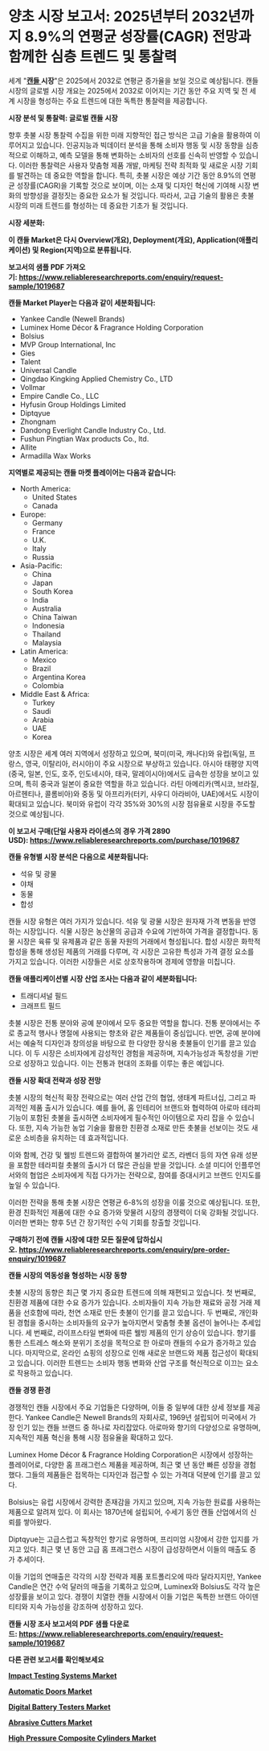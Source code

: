 <p><h1>양초 시장 보고서: 2025년부터 2032년까지 8.9%의 연평균 성장률(CAGR) 전망과 함께한 심층 트렌드 및 통찰력</h1></p><p>세계 "<strong><a href="https://www.reliableresearchreports.com/candle-r1019687?utm_campaign=106&utm_medium=8&utm_source=Github&utm_content=ia&utm_term=22022025&utm_id=candle">캔들&nbsp;</a></strong><strong>시장</strong>"은 2025에서 2032로 연평균 증가율을 보일 것으로 예상됩니다. 캔들 시장의 글로벌 시장 개요는 2025에서 2032로 이어지는 기간 동안 주요 지역 및 전 세계 시장을 형성하는 주요 트렌드에 대한 독특한 통찰력을 제공합니다.</p>
<p><strong>시장 분석 및 통찰력: 글로벌 캔들 시장</strong></p>
<p><p>향후 촛불 시장 통찰력 수집을 위한 미래 지향적인 접근 방식은 고급 기술을 활용하여 이루어지고 있습니다. 인공지능과 빅데이터 분석을 통해 소비자 행동 및 시장 동향을 심층적으로 이해하고, 예측 모델을 통해 변화하는 소비자의 선호를 신속히 반영할 수 있습니다. 이러한 통찰력은 사용자 맞춤형 제품 개발, 마케팅 전략 최적화 및 새로운 시장 기회를 발견하는 데 중요한 역할을 합니다. 특히, 촛불 시장은 예상 기간 동안 8.9%의 연평균 성장률(CAGR)을 기록할 것으로 보이며, 이는 소재 및 디자인 혁신에 기여해 시장 변화의 방향성을 결정짓는 중요한 요소가 될 것입니다. 따라서, 고급 기술의 활용은 촛불 시장의 미래 트렌드를 형성하는 데 중요한 기초가 될 것입니다.</p><a href="%7CAUTHORITHY_DOMAIN_URL%7C?utm_campaign=106&utm_medium=8&utm_source=Github&utm_content=ia&utm_term=22022025&utm_id=candle"></a></p>
<p><strong>시장 세분화:</strong></p>
<p><strong>이 캔들 Market은 다시 Overview(개요), Deployment(개요), Application(애플리케이션) 및 Region(지역)으로 분류됩니다.</strong></p>
<p><strong>보고서의 샘플 PDF 가져오기:&nbsp;<a href="https://www.reliableresearchreports.com/enquiry/request-sample/1019687?utm_campaign=106&utm_medium=8&utm_source=Github&utm_content=ia&utm_term=22022025&utm_id=candle">https://www.reliableresearchreports.com/enquiry/request-sample/1019687</a></strong><strong></strong></p>
<p><strong>캔들 Market Player는 다음과 같이 세분화됩니다:</strong></p>
<p><ul><li>Yankee Candle (Newell Brands)</li><li>Luminex Home Décor & Fragrance Holding Corporation</li><li>Bolsius</li><li>MVP Group International, Inc</li><li>Gies</li><li>Talent</li><li>Universal Candle</li><li>Qingdao Kingking Applied Chemistry Co., LTD</li><li>Vollmar</li><li>Empire Candle Co., LLC</li><li>Hyfusin Group Holdings Limited</li><li>Diptqyue</li><li>Zhongnam</li><li>Dandong Everlight Candle Industry Co., Ltd.</li><li>Fushun Pingtian Wax products Co., ltd.</li><li>Allite</li><li>Armadilla Wax Works</li></ul></p>
<p><strong>지역별로 제공되는 캔들 마켓 플레이어는 다음과 같습니다:</strong></p>
<p><ul>
    <li>
        North America:
        <ul>
            <li>United States</li>
            <li>Canada</li>
        </ul>
    </li>
    <li>
        Europe:
        <ul>
            <li>Germany</li>
            <li>France</li>
            <li>U.K.</li>
            <li>Italy</li>
            <li>Russia</li>
        </ul>
    </li>
    <li>
        Asia-Pacific:
        <ul>
            <li>China</li>
            <li>Japan</li>
            <li>South Korea</li>
            <li>India</li>
            <li>Australia</li>
            <li>China Taiwan</li>
            <li>Indonesia</li>
            <li>Thailand</li>
            <li>Malaysia</li>
        </ul>
    </li>
    <li>
        Latin America:
        <ul>
            <li>Mexico</li>
            <li>Brazil</li>
            <li>Argentina Korea</li>
            <li>Colombia</li>
        </ul>
    </li>
    <li>
        Middle East & Africa:
        <ul>
            <li>Turkey</li>
            <li>Saudi</li>
            <li>Arabia</li>
            <li>UAE</li>
            <li>Korea</li>
        </ul>
    </li>
    </ul></p>
<p><p>양초 시장은 세계 여러 지역에서 성장하고 있으며, 북미(미국, 캐나다)와 유럽(독일, 프랑스, 영국, 이탈리아, 러시아)이 주요 시장으로 부상하고 있습니다. 아시아 태평양 지역(중국, 일본, 인도, 호주, 인도네시아, 태국, 말레이시아)에서도 급속한 성장을 보이고 있으며, 특히 중국과 일본이 중요한 역할을 하고 있습니다. 라틴 아메리카(멕시코, 브라질, 아르헨티나, 콜롬비아)와 중동 및 아프리카(터키, 사우디 아라비아, UAE)에서도 시장이 확대되고 있습니다. 북미와 유럽이 각각 35%와 30%의 시장 점유율로 시장을 주도할 것으로 예상됩니다.</p></p>
<p><strong>이 보고서 구매(단일 사용자 라이센스의 경우 가격 2890 USD):&nbsp;<a href="https://www.reliableresearchreports.com/purchase/1019687?utm_campaign=106&utm_medium=8&utm_source=Github&utm_content=ia&utm_term=22022025&utm_id=candle">https://www.reliableresearchreports.com/purchase/1019687</a></strong></p>
<p><strong>캔들 유형별 시장 분석은 다음으로 세분화됩니다:</strong></p>
<p><ul><li>석유 및 광물</li><li>야채</li><li>동물</li><li>합성</li></ul></p>
<p><p>캔들 시장 유형은 여러 가지가 있습니다. 석유 및 광물 시장은 원자재 가격 변동을 반영하는 시장입니다. 식물 시장은 농산물의 공급과 수요에 기반하여 가격을 결정합니다. 동물 시장은 육류 및 유제품과 같은 동물 자원의 거래에서 형성됩니다. 합성 시장은 화학적 합성을 통해 생성된 제품의 거래를 다루며, 각 시장은 고유한 특성과 가격 결정 요소를 가지고 있습니다. 이러한 시장들은 서로 상호작용하며 경제에 영향을 미칩니다.</p></p>
<p><strong>캔들 애플리케이션별 시장 산업 조사는 다음과 같이 세분화됩니다:</strong></p>
<p><ul><li>트래디셔널 필드</li><li>크래프트 필드</li></ul></p>
<p><p>촛불 시장은 전통 분야와 공예 분야에서 모두 중요한 역할을 합니다. 전통 분야에서는 주로 종교적 행사나 명절에 사용되는 향초와 같은 제품들이 중심입니다. 반면, 공예 분야에서는 예술적 디자인과 창의성을 바탕으로 한 다양한 장식용 촛불들이 인기를 끌고 있습니다. 이 두 시장은 소비자에게 감성적인 경험을 제공하며, 지속가능성과 독창성을 기반으로 성장하고 있습니다. 이는 전통과 현대의 조화를 이루는 좋은 예입니다.</p></p>
<p><strong>캔들 시장 확대 전략과 성장 전망</strong></p>
<p><p>촛불 시장의 혁신적 확장 전략으로는 여러 산업 간의 협업, 생태계 파트너십, 그리고 파괴적인 제품 출시가 있습니다. 예를 들어, 홈 인테리어 브랜드와 협력하여 아로마 테라피 기능이 포함된 촛불을 출시하면 소비자에게 필수적인 아이템으로 자리 잡을 수 있습니다. 또한, 지속 가능한 농업 기술을 활용한 친환경 소재로 만든 촛불을 선보이는 것도 새로운 소비층을 유치하는 데 효과적입니다.</p><p>이와 함께, 건강 및 웰빙 트렌드와 결합하여 불가리안 로즈, 라벤더 등의 자연 유래 성분을 포함한 테라피컬 촛불의 출시가 더 많은 관심을 받을 것입니다. 소셜 미디어 인플루언서와의 협업은 소비자에게 직접 다가가는 전략으로, 참여를 증대시키고 브랜드 인지도를 높일 수 있습니다.</p><p>이러한 전략을 통해 촛불 시장은 연평균 6-8%의 성장을 이룰 것으로 예상됩니다. 또한, 환경 친화적인 제품에 대한 수요 증가와 맞물려 시장의 경쟁력이 더욱 강화될 것입니다. 이러한 변화는 향후 5년 간 장기적인 수익 기회를 창출할 것입니다.</p></p>
<p><strong>구매하기 전에 캔들 시장에 대한 모든 질문에 답하십시오.&nbsp;<a href="https://www.reliableresearchreports.com/enquiry/pre-order-enquiry/1019687?utm_campaign=106&utm_medium=8&utm_source=Github&utm_content=ia&utm_term=22022025&utm_id=candle">https://www.reliableresearchreports.com/enquiry/pre-order-enquiry/1019687</a></strong><strong></strong></p>
<p><strong>캔들 시장의 역동성을 형성하는 시장 동향</strong></p>
<p><p>촛불 시장의 동향은 최근 몇 가지 중요한 트렌드에 의해 재편되고 있습니다. 첫 번째로, 친환경 제품에 대한 수요 증가가 있습니다. 소비자들이 지속 가능한 재료와 공정 거래 제품을 선호함에 따라, 천연 소재로 만든 촛불이 인기를 끌고 있습니다. 두 번째로, 개인화된 경험을 중시하는 소비자들의 요구가 높아지면서 맞춤형 촛불 옵션이 늘어나는 추세입니다. 세 번째로, 라이프스타일 변화에 따른 웰빙 제품의 인기 상승이 있습니다. 향기를 통한 스트레스 해소와 분위기 조성을 목적으로 한 아로마 캔들의 수요가 증가하고 있습니다. 마지막으로, 온라인 쇼핑의 성장으로 인해 새로운 브랜드와 제품 접근성이 확대되고 있습니다. 이러한 트렌드는 소비자 행동 변화와 산업 구조를 혁신적으로 이끄는 요소로 작용하고 있습니다.</p></p>
<p><strong>캔들 경쟁 환경</strong></p>
<p><p>경쟁적인 캔들 시장에서 주요 기업들은 다양하며, 이들 중 일부에 대한 상세 정보를 제공한다. Yankee Candle은 Newell Brands의 자회사로, 1969년 설립되어 미국에서 가장 인기 있는 캔들 브랜드 중 하나로 자리잡았다. 아로마와 향기의 다양성으로 유명하며, 지속적인 제품 혁신을 통해 시장 점유율을 확대하고 있다.</p><p>Luminex Home Décor & Fragrance Holding Corporation은 시장에서 성장하는 플레이어로, 다양한 홈 프래그런스 제품을 제공하며, 최근 몇 년 동안 빠른 성장을 경험했다. 그들의 제품들은 접목하는 디자인과 접근할 수 있는 가격대 덕분에 인기를 끌고 있다.</p><p>Bolsius는 유럽 시장에서 강력한 존재감을 가지고 있으며, 지속 가능한 원료를 사용하는 제품으로 알려져 있다. 이 회사는 1870년에 설립되어, 수세기 동안 캔들 산업에서의 신뢰를 쌓아왔다.</p><p>Diptqyue는 고급스럽고 독창적인 향기로 유명하며, 프리미엄 시장에서 강한 입지를 가지고 있다. 최근 몇 년 동안 고급 홈 프래그런스 시장이 급성장하면서 이들의 매출도 증가 추세이다.</p><p>이들 기업의 연매출은 각각의 시장 전략과 제품 포트폴리오에 따라 달라지지만, Yankee Candle은 연간 수억 달러의 매출을 기록하고 있으며, Luminex와 Bolsius도 각각 높은 성장률을 보이고 있다. 경쟁이 치열한 캔들 시장에서 이들 기업은 독특한 브랜드 아이덴티티와 지속 가능성을 강조하며 성장하고 있다.</p></p>
<p><strong>캔들 시장 조사 보고서의 PDF 샘플 다운로드:&nbsp;<a href="https://www.reliableresearchreports.com/enquiry/request-sample/1019687?utm_campaign=106&utm_medium=8&utm_source=Github&utm_content=ia&utm_term=22022025&utm_id=candle">https://www.reliableresearchreports.com/enquiry/request-sample/1019687</a></strong></p>
<p><strong></strong></p>
<p><strong></strong></p>
<p><strong></strong></p>
<p><strong></strong></p>
<p><strong>다른 관련 보고서를 확인해보세요</strong></p>
<p><strong><p><a href="https://github.com/lalolatiot/Market-Research-Report-List-1/blob/main/impact-testing-systems-market.md?utm_campaign=106&utm_medium=8&utm_source=Github&utm_content=ia&utm_term=22022025&utm_id=candle">Impact Testing Systems Market</a></p><p><a href="https://github.com/saaindosya/Market-Research-Report-List-1/blob/main/automatic-doors-market.md?utm_campaign=106&utm_medium=8&utm_source=Github&utm_content=ia&utm_term=22022025&utm_id=candle">Automatic Doors Market</a></p><p><a href="https://github.com/zurubting/Market-Research-Report-List-1/blob/main/digital-battery-testers-market.md?utm_campaign=106&utm_medium=8&utm_source=Github&utm_content=ia&utm_term=22022025&utm_id=candle">Digital Battery Testers Market</a></p><p><a href="https://github.com/ternainglin/Market-Research-Report-List-1/blob/main/abrasive-cutters-market.md?utm_campaign=106&utm_medium=8&utm_source=Github&utm_content=ia&utm_term=22022025&utm_id=candle">Abrasive Cutters Market</a></p><p><a href="https://github.com/penglatilles/Market-Research-Report-List-1/blob/main/high-pressure-composite-cylinders-market.md?utm_campaign=106&utm_medium=8&utm_source=Github&utm_content=ia&utm_term=22022025&utm_id=candle">High Pressure Composite Cylinders Market</a></p></strong></p>